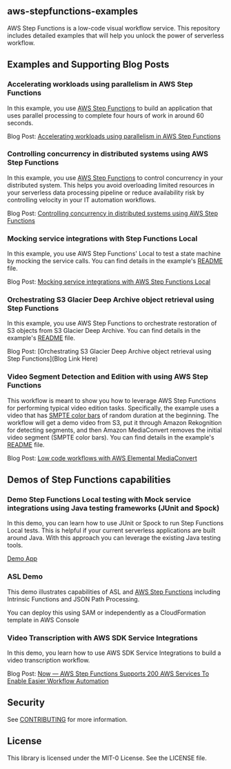 ## aws-stepfunctions-examples

AWS Step Functions is a low-code visual workflow service. This repository includes detailed examples that will help you unlock the power of serverless workflow.

## Examples and Supporting Blog Posts

### Accelerating workloads using parallelism in AWS Step Functions

In this example, you use [AWS Step Functions](https://aws.amazon.com/step-functions/) to build an application that uses parallel processing to complete four hours of work in around 60 seconds.

Blog Post: [Accelerating workloads using parallelism in AWS Step Functions](https://aws.amazon.com/blogs/compute/accelerating-workloads-using-parallelism-in-aws-step-functions/)

### Controlling concurrency in distributed systems using AWS Step Functions

In this example, you use [AWS Step Functions](https://aws.amazon.com/step-functions/) to control concurrency in your distributed system. This helps you avoid overloading limited resources in your serverless data processing pipeline or reduce availability risk by controlling velocity in your IT automation workflows.

Blog Post: [Controlling concurrency in distributed systems using AWS Step Functions](https://aws.amazon.com/blogs/compute/controlling-concurrency-in-distributed-systems-using-aws-step-functions/)

### Mocking service integrations with Step Functions Local
In this example, you use AWS Step Functions' Local to test a state machine by mocking the service calls. You can find details in the example's [README](./sam/app-local-testing-mock-config/README.md) file.

Blog Post: [Mocking service integrations with AWS Step Functions Local](https://aws.amazon.com/blogs/compute/mocking-service-integrations-with-aws-step-functions-local/)

### Orchestrating S3 Glacier Deep Archive object retrieval using Step Functions
In this example, you use AWS Step Functions to orchestrate restoration of S3 objects from S3 Glacier Deep Archive. You can find details in the example's [README](./cdk/app-glacier-deep-archive-retrieval/README.md) file.

Blog Post: [Orchestrating S3 Glacier Deep Archive object retrieval using Step Functions](Blog Link Here)

### Video Segment Detection and Edition with using AWS Step Functions
This workflow is meant to show you how to leverage AWS Step Functions for performing typical video edition tasks. Specifically, the example uses a video that has [SMPTE color bars](https://en.wikipedia.org/wiki/SMPTE_color_bars) of random duration at the beginning. The workflow will get a demo video from S3, put it through Amazon Rekognition for detecting segments, and then Amazon MediaConvert removes the initial video segment (SMPTE color bars). You can find details in the example's [README](./sam/app-video-segment-detection-and-edition/README.md) file.

Blog Post: [Low code workflows with AWS Elemental MediaConvert](https://aws.amazon.com/blogs/media/low-code-workflows-with-aws-elemental-mediaconvert/)

## Demos of Step Functions capabilities

### Demo Step Functions Local testing with Mock service integrations using Java testing frameworks (JUnit and Spock)
In this demo, you can learn how to use JUnit or Spock to run Step Functions Local tests. This is helpful if your current serverless applications are built around Java. With this approach you can leverage the existing Java testing tools.

[Demo App](./sam/demo-local-testing-using-java/README.md)

### ASL Demo

This demo illustrates capabilities of ASL and [AWS Step Functions](https://aws.amazon.com/step-functions/) including Intrinsic Functions and JSON Path Processing.

You can deploy this using SAM or independently as a CloudFormation template in AWS Console

### Video Transcription with AWS SDK Service Integrations ###

In this demo, you learn how to use AWS SDK Service Integrations to build a video transcription workflow.

Blog Post: [Now — AWS Step Functions Supports 200 AWS Services To Enable Easier Workflow Automation](https://github.com/aws-samples/aws-stepfunctions-examples/tree/main/sam/demo-video-transcription)

## Security

See [CONTRIBUTING](CONTRIBUTING.md#security-issue-notifications) for more information.

## License

This library is licensed under the MIT-0 License. See the LICENSE file.

